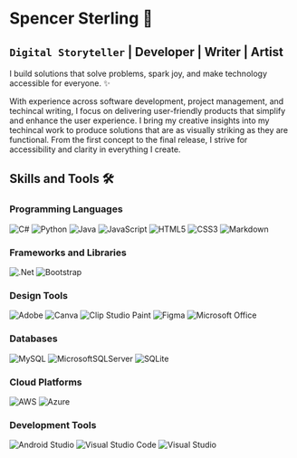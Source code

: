 # Spencer Sterling 🌠
## `Digital Storyteller`  | Developer  | Writer  | Artist  

I build solutions that solve problems, spark joy, and make technology accessible for everyone. ✨

With experience across software development, project management, and techincal writing, I focus on delivering user-friendly products that simplify and enhance the user experience. I bring my creative insights into my techincal work to produce solutions that are as visually striking as they are functional. From the first concept to the final release, I strive for accessibility and clarity in everything I create.


## Skills and Tools 🛠️

### Programming Languages
![C#](https://img.shields.io/badge/c%23-%23239120.svg?style=for-the-badge&logo=csharp&logoColor=white)
![Python](https://img.shields.io/badge/python-3670A0?style=for-the-badge&logo=python&logoColor=ffdd54)
![Java](https://img.shields.io/badge/java-%23ED8B00.svg?style=for-the-badge&logo=openjdk&logoColor=white)
![JavaScript](https://img.shields.io/badge/javascript-%23323330.svg?style=for-the-badge&logo=javascript&logoColor=%23F7DF1E)
![HTML5](https://img.shields.io/badge/html5-%23E34F26.svg?style=for-the-badge&logo=html5&logoColor=white)
![CSS3](https://img.shields.io/badge/css3-%231572B6.svg?style=for-the-badge&logo=css3&logoColor=white)
![Markdown](https://img.shields.io/badge/markdown-%23000000.svg?style=for-the-badge&logo=markdown&logoColor=white)

### Frameworks and Libraries
![.Net](https://img.shields.io/badge/.NET-5C2D91?style=for-the-badge&logo=.net&logoColor=white)
![Bootstrap](https://img.shields.io/badge/bootstrap-%238511FA.svg?style=for-the-badge&logo=bootstrap&logoColor=white)

### Design Tools
![Adobe](https://img.shields.io/badge/adobe-%23FF0000.svg?style=for-the-badge&logo=adobe&logoColor=white)
![Canva](https://img.shields.io/badge/Canva-%2300C4CC.svg?style=for-the-badge&logo=Canva&logoColor=white)
![Clip Studio Paint](https://img.shields.io/badge/ClipStudioPaint-%23CFD3D3.svg?style=for-the-badge&logo=ClipStudioPaint&logoColor=white)
![Figma](https://img.shields.io/badge/figma-%23F24E1E.svg?style=for-the-badge&logo=figma&logoColor=white)
![Microsoft Office](https://img.shields.io/badge/Microsoft_Office-D83B01?style=for-the-badge&logo=microsoft-office&logoColor=white)

### Databases
![MySQL](https://img.shields.io/badge/mysql-4479A1.svg?style=for-the-badge&logo=mysql&logoColor=white)
![MicrosoftSQLServer](https://img.shields.io/badge/Microsoft%20SQL%20Server-CC2927?style=for-the-badge&logo=microsoft%20sql%20server&logoColor=white)
![SQLite](https://img.shields.io/badge/sqlite-%2307405e.svg?style=for-the-badge&logo=sqlite&logoColor=white)

### Cloud Platforms
![AWS](https://img.shields.io/badge/AWS-%23FF9900.svg?style=for-the-badge&logo=amazon-aws&logoColor=white)
![Azure](https://img.shields.io/badge/azure-%230072C6.svg?style=for-the-badge&logo=microsoftazure&logoColor=white)

### Development Tools
![Android Studio](https://img.shields.io/badge/android%20studio-346ac1?style=for-the-badge&logo=android%20studio&logoColor=white)
![Visual Studio Code](https://img.shields.io/badge/Visual%20Studio%20Code-0078d7.svg?style=for-the-badge&logo=visual-studio-code&logoColor=white)
![Visual Studio](https://img.shields.io/badge/Visual%20Studio-5C2D91.svg?style=for-the-badge&logo=visual-studio&logoColor=white)



<!--


Here are some ideas to get you started:

- 🔭 I’m currently working on ...
- 🌱 I’m currently learning ...
- 👯 I’m looking to collaborate on ...
- 🤔 I’m looking for help with ...
- 💬 Ask me about ...
- 📫 How to reach me: ...
- 😄 Pronouns: ...
- ⚡ Fun fact: ...
-->
